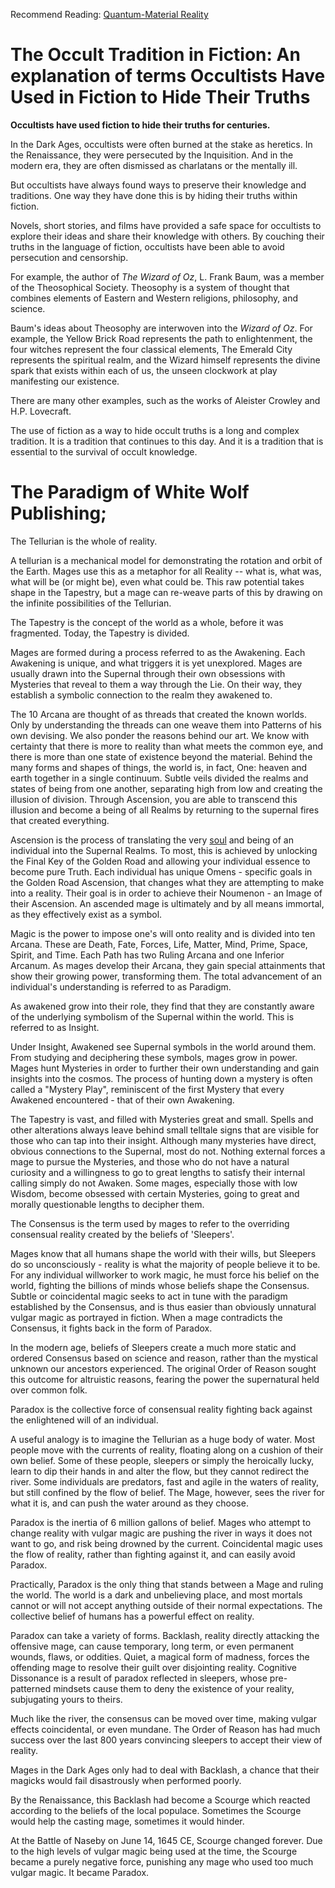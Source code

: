 Recommend Reading: [Quantum-Material Reality](https://github.com/Az-Net/Proposals/blob/main/Quantum-Material%20Reality.md)

# The Occult Tradition in Fiction: An explanation of terms Occultists Have Used in Fiction to Hide Their Truths

**Occultists have used fiction to hide their truths for centuries.**

In the Dark Ages, occultists were often burned at the stake as heretics. In the Renaissance, they were persecuted by the Inquisition. And in the modern era, they are often dismissed as charlatans or the mentally ill.

But occultists have always found ways to preserve their knowledge and traditions. One way they have done this is by hiding their truths within fiction.

Novels, short stories, and films have provided a safe space for occultists to explore their ideas and share their knowledge with others. By couching their truths in the language of fiction, occultists have been able to avoid persecution and censorship.

For example, the author of *The Wizard of Oz*, L. Frank Baum, was a member of the Theosophical Society. Theosophy is a system of thought that combines elements of Eastern and Western religions, philosophy, and science.

Baum's ideas about Theosophy are interwoven into the *Wizard of Oz*. For example, the Yellow Brick Road represents the path to enlightenment, the four witches represent the four classical elements, The Emerald City represents the spiritual realm, and the Wizard himself represents the divine spark that exists within each of us, the unseen clockwork at play manifesting our existence.

 There are many other examples, such as the works of Aleister Crowley and H.P. Lovecraft.

The use of fiction as a way to hide occult truths is a long and complex tradition. It is a tradition that continues to this day. And it is a tradition that is essential to the survival of occult knowledge.

# The Paradigm of White Wolf Publishing;

The Tellurian is the whole of reality.

A tellurian is a mechanical model for demonstrating the rotation and orbit of the Earth. Mages use this as a metaphor for all Reality -- what is, what was, what will be (or might be), even what could be. This raw potential takes shape in the Tapestry, but a mage can re-weave parts of this by drawing on the infinite possibilities of the Tellurian.

The Tapestry is the concept of the world as a whole, before it was fragmented.
Today, the Tapestry is divided.

Mages are formed during a process referred to as the Awakening. Each Awakening is unique, and what triggers it is yet unexplored. Mages are usually drawn into the Supernal through their own obsessions with Mysteries that reveal to them a way through the Lie. On their way, they establish a symbolic connection to the realm they awakened to.

The 10 Arcana are thought of as threads that created the known worlds. Only by understanding the threads can one weave them into Patterns of his own devising. 
We also ponder the reasons behind our art. 
We know with certainty that there is more to reality than what meets the common eye, and there is more than one state of existence beyond the material. 
Behind the many forms and shapes of things, the world is, in fact, One: heaven and earth together in a single continuum. Subtle veils divided the realms and states of being from one another, separating high from low and creating the illusion of division. Through Ascension, you are able to transcend this illusion and become a being of all Realms by returning to the supernal fires that created everything.

Ascension is the process of translating the very [soul](https://github.com/Az-Net/Proposals/blob/main/Defining%20Soul.md) and being of an individual into the Supernal Realms. To most, this is achieved by unlocking the Final Key of the Golden Road and allowing your individual essence to become pure Truth. 
Each individual has unique Omens - specific goals in the Golden Road Ascension, that changes what they are attempting to make into a reality. Their goal is in order to achieve their Noumenon - an Image of their Ascension. An ascended mage is ultimately and by all means immortal, as they effectively exist as a symbol.

Magic is the power to impose one's will onto reality and is divided into ten Arcana. These are Death, Fate, Forces, Life, Matter, Mind, Prime, Space, Spirit, and Time. Each Path has two Ruling Arcana and one Inferior Arcanum. As mages develop their Arcana, they gain special attainments that show their growing power, transforming them. The total advancement of an individual's understanding is referred to as Paradigm.

As awakened grow into their role, they find that they are constantly aware of the underlying symbolism of the Supernal within the world. This is referred to as Insight.

Under Insight, Awakened see Supernal symbols in the world around them. From studying and deciphering these symbols, mages grow in power. Mages hunt Mysteries in order to further their own understanding and gain insights into the cosmos. The process of hunting down a mystery is often called a "Mystery Play", reminiscent of the first Mystery that every Awakened encountered - that of their own Awakening.

The Tapestry is vast, and filled with Mysteries great and small. Spells and other alterations always leave behind small telltale signs that are visible for those who can tap into their insight. Although many mysteries have direct, obvious connections to the Supernal, most do not. Nothing external forces a mage to pursue the Mysteries, and those who do not have a natural curiosity and a willingness to go to great lengths to satisfy their internal calling simply do not Awaken. Some mages, especially those with low Wisdom, become obsessed with certain Mysteries, going to great and morally questionable lengths to decipher them.

The Consensus is the term used by mages to refer to the overriding consensual reality created by the beliefs of 'Sleepers'.

Mages know that all humans shape the world with their wills, but Sleepers do so unconsciously - reality is what the majority of people believe it to be. For any individual willworker to work magic, he must force his belief on the world, fighting the billions of minds whose beliefs shape the Consensus. Subtle or coincidental magic seeks to act in tune with the paradigm established by the Consensus, and is thus easier than obviously unnatural vulgar magic as portrayed in fiction. When a mage contradicts the Consensus, it fights back in the form of Paradox.


In the modern age, beliefs of Sleepers create a much more static and ordered Consensus based on science and reason, rather than the mystical unknown our ancestors experienced. The original Order of Reason sought this outcome for altruistic reasons, fearing the power the supernatural held over common folk. 

Paradox is the collective force of consensual reality fighting back against the enlightened will of an individual.

A useful analogy is to imagine the Tellurian as a huge body of water. Most people move with the currents of reality, floating along on a cushion of their own belief. Some of these people, sleepers or simply the heroically lucky, learn to dip their hands in and alter the flow, but they cannot redirect the river. Some individuals are predators, fast and agile in the waters of reality, but still confined by the flow of belief. The Mage, however, sees the river for what it is, and can push the water around as they choose.

Paradox is the inertia of 6 million gallons of belief. Mages who attempt to change reality with vulgar magic are pushing the river in ways it does not want to go, and risk being drowned by the current. Coincidental magic uses the flow of reality, rather than fighting against it, and can easily avoid Paradox.

Practically, Paradox is the only thing that stands between a Mage and ruling the world. The world is a dark and unbelieving place, and most mortals cannot or will not accept anything outside of their normal expectations. The collective belief of humans has a powerful effect on reality.

Paradox can take a variety of forms. Backlash, reality directly attacking the offensive mage, can cause temporary, long term, or even permanent wounds, flaws, or oddities. 
Quiet, a magical form of madness, forces the offending mage to resolve their guilt over disjointing reality.
Cognitive Dissonance is a result of paradox reflected in sleepers, whose pre-patterned mindsets cause them to deny the existence of your reality, subjugating yours to theirs.

Much like the river, the consensus can be moved over time, making vulgar effects coincidental, or even mundane. The Order of Reason has had much success over the last 800 years convincing sleepers to accept their view of reality.

Mages in the Dark Ages only had to deal with Backlash, a chance that their magicks would fail disastrously when performed poorly.

By the Renaissance, this Backlash had become a Scourge which reacted according to the beliefs of the local populace. Sometimes the Scourge would help the casting mage, sometimes it would hinder.

At the Battle of Naseby on June 14, 1645 CE, Scourge changed forever. Due to the high levels of vulgar magic being used at the time, the Scourge became a purely negative force, punishing any mage who used too much vulgar magic. It became Paradox.

